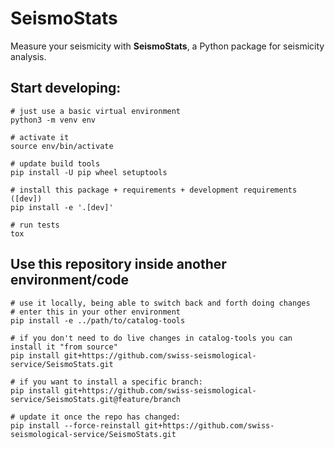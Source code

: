# SeismoStats

Measure your seismicity with **SeismoStats**, a Python package for seismicity analysis.

## Start developing:

```
# just use a basic virtual environment
python3 -m venv env

# activate it
source env/bin/activate

# update build tools
pip install -U pip wheel setuptools

# install this package + requirements + development requirements ([dev])
pip install -e '.[dev]'

# run tests
tox
```

## Use this repository inside another environment/code

```
# use it locally, being able to switch back and forth doing changes
# enter this in your other environment
pip install -e ../path/to/catalog-tools

# if you don't need to do live changes in catalog-tools you can install it "from source"
pip install git+https://github.com/swiss-seismological-service/SeismoStats.git

# if you want to install a specific branch:
pip install git+https://github.com/swiss-seismological-service/SeismoStats.git@feature/branch

# update it once the repo has changed:
pip install --force-reinstall git+https://github.com/swiss-seismological-service/SeismoStats.git
```
